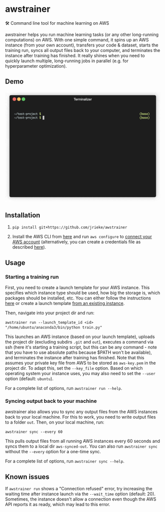 # awstrainer

🛠️ Command line tool for machine learning on AWS

awstrainer helps you run machine learning tasks (or any other long-running computations) 
on AWS. With one simple command, it spins up an AWS instance (from your own account), 
transfers your code & dataset, starts the training run, syncs all output files back to 
your computer, and terminates the instance after training has finished. It really shines 
when you need to quickly launch multiple, long-running jobs in parallel (e.g. for 
hyperparameter optimization). 


## Demo

![](docs/images/demo.gif)


## Installation

1. `pip install git+https://github.com/jrieke/awstrainer`

2. Install the AWS CLI from [here](https://docs.aws.amazon.com/cli/latest/userguide/install-cliv2.html) 
and run `aws configure` to [connect your AWS account](https://docs.aws.amazon.com/cli/latest/userguide/cli-configure-quickstart.html) (alternatively, you can create a credentials file as 
described [here](https://boto3.amazonaws.com/v1/documentation/api/latest/guide/quickstart.html#configuration)). 


## Usage

### Starting a training run

First, you need to create a launch template for your AWS instance. This specifies which 
instance type should be used, how big the storage is, which packages should be 
installed, etc. You can either follow the instructions [here](https://docs.aws.amazon.com/AWSEC2/latest/UserGuide/ec2-launch-templates.html#create-launch-template) or create a launch 
template [from an existing instance](https://docs.aws.amazon.com/AWSEC2/latest/UserGuide/ec2-launch-templates.html#create-launch-template-from-instance). 

Then, navigate into your project dir and run:

    awstrainer run --launch_template_id <id> "/home/ubuntu/anaconda3/bin/python train.py"

This launches an AWS instance (based on your launch template), uploads the project dir 
(excluding subdirs `.git` and `out`), executes a command via ssh (here it's starting a 
training script, but this can be any command - note that you have to use absolute 
paths because $PATH won't be available), and terminates the instance after 
training has finished. Note that this assumes your private key file from AWS to be 
stored as `aws-key.pem` in the project dir. To adapt this, set the `--key_file` option. 
Based on which operating system your instance uses, you may also need to set the 
`--user` option (default: `ubuntu`). 

For a complete list of options, run `awstrainer run --help`. 


### Syncing output back to your machine

awstrainer also allows you to sync any output files from the AWS instances back to your
local machine. For this to work, you need to write output files to a folder `out`. 
Then, on your local machine, run:

    awstrainer sync --every 60

This pulls output files from all running AWS instances every 60 seconds and syncs them 
to a local dir `aws-synced-out`. You can also run `awstrainer sync` without the 
`--every` option for a one-time sync. 

For a complete list of options, run `awstrainer sync --help`. 


## Known issues

If `awstrainer run` shows a "Connection refused" error, try increasing the 
waiting time after instance launch via the `--wait_time` option (default: 20). 
Sometimes, the instance doesn't allow a connection even though the AWS API reports it 
as ready, which may lead to this error. 


